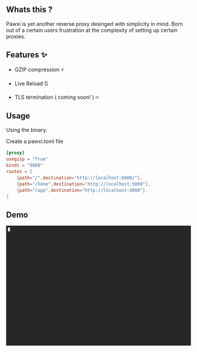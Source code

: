 ## Whats this ? 

Pawxi is yet another reverse proxy desinged with simplicity in mind. Born out of a certain users frustration at the complexity of  setting up certain proxies. 


## Features :sparkles:

 - GZIP compression :zap:

 - Live Reload  🔃

 - TLS termination ( coming soon! ) :fire:


## Usage 

Using the binary.

Create a pawxi.toml file 

```toml
[proxy]
usegzip = "True"
binds = "8080"
routes = [
    {path="/",destination="http://localhost:6000/"},
    {path="/home",destination="http://localhost:5000"},
    {path="/app",destination="http://localhost:4000"},
]
```


## Demo 

![demo](demo.gif)




